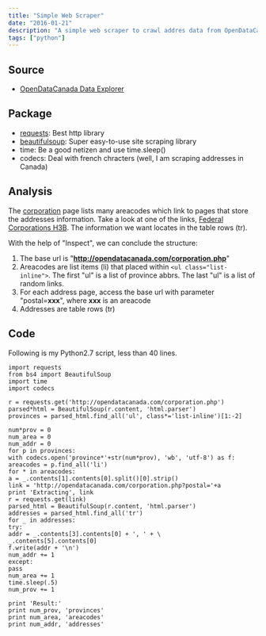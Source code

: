 ```yaml
---
title: "Simple Web Scraper"
date: "2016-01-21"
description: "A simple web scraper to crawl addres data from OpenDataCanada"
tags: ["python"]
---
```


## Source

- [OpenDataCanada Data Explorer](http://opendatacanada.com/)

## Package

- [requests](http://docs.python-requests.org/en/latest/): Best http library
- [beautifulsoup](http://www.crummy.com/software/BeautifulSoup/): Super easy-to-use site scraping library
- time: Be a good netizen and use time.sleep()
- codecs: Deal with french chracters (well, I am scraping addresses in Canada)

## Analysis

The [corporation](http://opendatacanada.com/corporation.php) page lists many areacodes which link to pages that store the addresses information. Take a look at one of the links, [Federal Corporations H3B](http://opendatacanada.com/corporation.php?postal=H3B). The information we want locates in the table rows (tr).

With the help of "Inspect", we can conclude the structure:

1. The base url is "**http://opendatacanada.com/corporation.php**"
2. Areacodes are list items (li) that placed within `<ul class="list-inline">`. The first "ul" is a list of province abbrs. The last "ul" is a list of random links.
3. For each address page, access the base url with parameter "postal=**xxx**", where **xxx** is an areacode
4. Addresses are table rows (tr)

## Code

Following is my Python2.7 script, less than 40 lines.

    import requests
    from bs4 import BeautifulSoup
    import time
    import codecs

    r = requests.get('http://opendatacanada.com/corporation.php')
    parsed*html = BeautifulSoup(r.content, 'html.parser')
    provinces = parsed_html.find_all('ul', class*='list-inline')[1:-2]

    num*prov = 0
    num_area = 0
    num_addr = 0
    for p in provinces:
    with codecs.open('province*'+str(num*prov), 'wb', 'utf-8') as f:
    areacodes = p.find_all('li')
    for * in areacodes:
    a = _.contents[1].contents[0].split()[0].strip()
    link = 'http://opendatacanada.com/corporation.php?postal='+a
    print 'Extracting', link
    r = requests.get(link)
    parsed_html = BeautifulSoup(r.content, 'html.parser')
    addresses = parsed_html.find_all('tr')
    for _ in addresses:
    try:
    addr = _.contents[3].contents[0] + ', ' + \
    _.contents[5].contents[0]
    f.write(addr + '\n')
    num_addr += 1
    except:
    pass
    num_area += 1
    time.sleep(.5)
    num_prov += 1

    print 'Result:'
    print num_prov, 'provinces'
    print num_area, 'areacodes'
    print num_addr, 'addresses'
